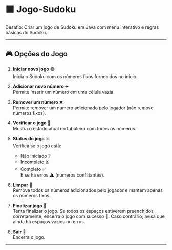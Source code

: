 # 🟩 Jogo-Sudoku

Desafio: Criar um jogo de Sudoku em Java com menu interativo e regras básicas do Sudoku.

---

## 🎮 Opções do Jogo

1. **Iniciar novo jogo** 🟢  
   Inicia o Sudoku com os números fixos fornecidos no início.

2. **Adicionar novo número** ➕  
   Permite inserir um número em uma célula vazia.

3. **Remover um número** ❌  
   Permite remover um número adicionado pelo jogador (não remove números fixos).

4. **Verificar o jogo** 🔎  
   Mostra o estado atual do tabuleiro com todos os números.

5. **Status do jogo** 📊  
   Verifica se o jogo está:
   - Não iniciado ❔
   - Incompleto ⏳
   - Completo ✅  
   E se há erros ⚠️ (números conflitantes).

6. **Limpar** 🧹  
   Remove todos os números adicionados pelo jogador e mantém apenas os números fixos.

7. **Finalizar jogo** 🏁  
   Tenta finalizar o jogo. Se todos os espaços estiverem preenchidos corretamente, encerra o jogo com sucesso 🎉. Caso contrário, avisa que ainda há espaços vazios ou erros.

0. **Sair** 🚪  
   Encerra o jogo.

---



